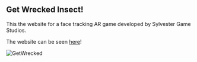 ## Get Wrecked Insect!
This the website for a face tracking AR game developed by Sylvester Game Studios.

The website can be seen [here](https://ylvaselling.github.io/sylvestergamestudios/)!

![GetWrecked](img/play.png)
